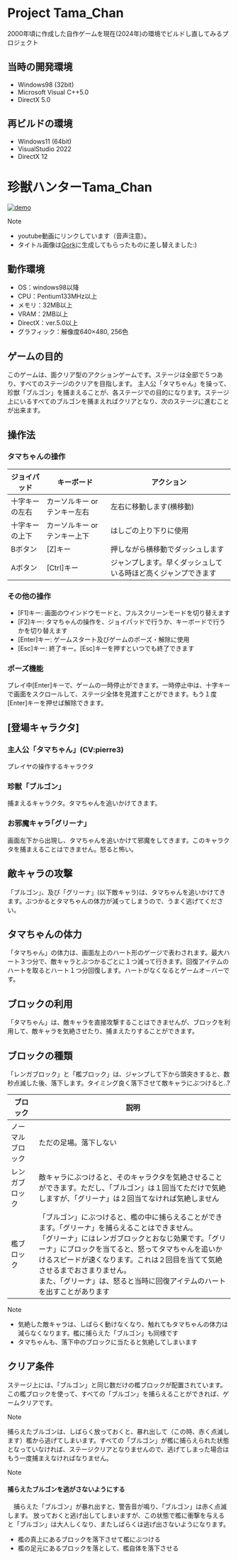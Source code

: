 # Project Tama_Chan
2000年頃に作成した自作ゲームを現在(2024年)の環境でビルドし直してみるプロジェクト

## 当時の開発環境
- Windows98 (32bit)
- Microsoft Visual C++5.0
- DirectX 5.0
 
## 再ビルドの環境
- Windows11 (64bit)
- VisualStudio 2022
- DirectX 12

# 珍獣ハンターTama_Chan
[![demo](https://img.youtube.com/vi/aeewvT8_F_A/0.jpg)](https://www.youtube.com/watch?v=aeewvT8_F_A)

> [!Note]
> - youtube動画にリンクしています（音声注意）。
> - タイトル画像は[Gork](https://help.x.com/ja/using-x/about-grok)に生成してもらったものに差し替えました:)

## 動作環境
- OS：windows98以降
- CPU：Pentium133MHz以上
- メモリ：32MB以上
- VRAM：2MB以上
- DirectX：ver.5.0以上
- グラフィック：解像度640×480, 256色

## ゲームの目的
このゲームは、面クリア型のアクションゲームです。ステージは全部で５つあり、すべてのステージのクリアを目指します。
主人公「タマちゃん」を操って、珍獣「ブルゴン」を捕まえることが、各ステージでの目的になります。ステージ上にいるすべてのブルゴンを捕まえればクリアとなり、次のステージに進むことが出来ます。


## 操作法
### タマちゃんの操作
|ジョイパッド|キーボード|アクション|
|-|-|-|
|十字キーの左右|カーソルキー or テンキー左右|左右に移動します(横移動)|
|十字キーの上下|カーソルキー or テンキー上下|はしごの上り下りに使用|
|Bボタン	|[Z]キー|押しながら横移動でダッシュします|
|Aボタン	|[Ctrl]キー|ジャンプします。早くダッシュしている時ほど高くジャンプできます|

### その他の操作
- [F1]キー: 画面のウインドウモードと、フルスクリーンモードを切り替えます
- [F2]キー: タマちゃんの操作を、ジョイパッドで行うか、キーボードで行うかを切り替えます
- [Enter]キー: ゲームスタート及びゲームのポーズ・解除に使用
- [Esc]キー: 終了キー。[Esc]キーを押すといつでも終了できます

### ポーズ機能
プレイ中[Enter]キーで、ゲームの一時停止ができます。一時停止中は、十字キーで画面をスクロールして、ステージ全体を見渡すことができます。もう１度[Enter]キーを押せば解除できます。

## [登場キャラクタ]
### 主人公「タマちゃん」(CV:pierre3)
プレイヤの操作するキャラクタ	

### 珍獣「ブルゴン」
捕まえるキャラクタ。タマちゃんを追いかけてきます。　

### お邪魔キャラ｢グリーナ｣
画面左下から出現し、タマちゃんを追いかけて邪魔をしてきます。このキャラクタを捕まえることはできません。怒ると怖い。


## 敵キャラの攻撃
「ブルゴン」、及び「グリーナ」(以下敵キャラ)は、タマちゃんを追いかけてきます。ぶつかるとタマちゃんの体力が減ってしまうので、うまく逃げてください。


## タマちゃんの体力
「タマちゃん」の体力は、画面左上のハート形のゲージで表わされます。最大ハート３つ分で、敵キャラとぶつかるごとに１つ減って行きます。回復アイテムのハートを取るとハート１つ分回復します。ハートがなくなるとゲームオ－バーです。

## ブロックの利用
「タマちゃん」は、敵キャラを直接攻撃することはできませんが、ブロックを利用して、敵キャラを気絶させたり、捕まえたりすることができます。

## ブロックの種類
「レンガブロック」と「檻ブロック」は、ジャンプして下から頭突きすると、数秒点滅した後、落下します。タイミング良く落下させて敵キャラにぶつけると..?

|ブロック|説明|
|-|-|
|ノーマルブロック|ただの足場。落下しない|
|レンガブロック|敵キャラにぶつけると、そのキャラクタを気絶させることができます。ただし、「ブルゴン」は１回当てただけで気絶しますが、「グリーナ」は２回当てなければ気絶しません|
|檻ブロック|「ブルゴン」にぶつけると、檻の中に捕らえることができます。「グリーナ」を捕らえることはできません。<br>「グリーナ」にはレンガブロックとおなじ効果です。「グリーナ」にブロックを当てると、怒ってタマちゃんを追いかけるスピードが速くなります。これは２回目を当てて気絶させるまでおさまりません。<br>また、「グリーナ」は、怒ると当時に回復アイテムのハートを出すことがあります|

> [!NOTE]
> - 気絶した敵キャラは、しばらく動けなくなり、触れてもタマちゃんの体力は減らなくなります。檻に捕らえた「ブルゴン」も同様です
> - タマちゃんも、落下中のブロックに当たると気絶してしまいます



## クリア条件
ステージ上には、「ブルゴン」と同じ数だけの檻ブロックが配置されています。この檻ブロックを使って、すべての「ブルゴン」を捕らえることができれば、ゲームクリアです。

> [!NOTE]
> 捕らえたブルゴンは、しばらく放っておくと、暴れ出して（この時、赤く点滅します）檻から逃げてしまいます。すべての「ブルゴン」が檻に捕らえられた状態となっていなければ、ステージクリアとなりませんので、逃げてしまった場合はもう一度捕まえなければなりません。

> [!NOTE]
> #### 捕らえたブルゴンを逃がさないようにする
>　捕らえた「ブルゴン」が暴れ出すと、警告音が鳴り、「ブルゴン」は赤く点滅します。
> 放っておくと逃げ出してしまいますが、この状態で檻に衝撃を与えると「ブルゴン」は大人しくなり、またしばらくは逃げ出さないようになります。
>  - 檻の真上にあるブロックを落下させて檻にぶつける
>  - 檻の足元にあるブロックを落として、檻自体を落下させる




